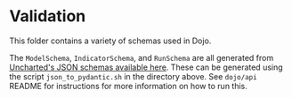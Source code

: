 # Validation
This folder contains a variety of schemas used in Dojo.

The `ModelSchema`, `IndicatorSchema`, and `RunSchema` are all generated from [Uncharted's JSON schemas available here](https://github.com/uncharted-causemos/docs/tree/master/datacubes). These can be generated using the script `json_to_pydantic.sh` in the directory above. See `dojo/api` README for instructions for more information on how to run this.